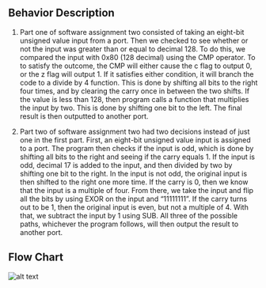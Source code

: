 
## Behavior Description

1. Part one of software assignment two consisted of taking an eight-bit unsigned value input from a port. Then we checked to see whether or not the input was greater than or equal to decimal 128. To do this, we compared the input with 0x80 (128 decimal) using the CMP operator. To to satisfy the outcome, the CMP will either cause the c flag to output 0, or the z flag will output 1. If it satisfies either condition, it will branch the code to a divide by 4 function. This is done by shifting all bits to the right four times, and by clearing the carry once in between the two shifts. If the value is less than 128, then program calls a function that multiplies the input by two. This is done by shifting one bit to the left. The final result is then outputted to another port.

2. Part two of software assignment two had two decisions instead of just one in the first part. First, an eight-bit unsigned value input is assigned to a port. The program then checks if the input is odd, which is done by shifting all bits to the right and seeing if the carry equals 1. If the input is odd, decimal 17 is added to the input, and then divided by two by shifting one bit to the right. In the input is not odd, the original input is then shifted to the right one more time. If the carry is 0, then we know that the input is a multiple of four. From there, we take the input and flip all the bits by using EXOR on the input and “11111111”. If the carry turns out to be 1, then the original input is even, but not a multiple of 4. With that, we subtract the input by 1 using SUB. All three of the possible paths, whichever the program follows, will then output the result to another port.


## Flow Chart
![alt text](https://i.imgur.com/C9SINDE.png)
